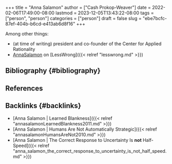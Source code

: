 +++
title = "Anna Salamon"
author = ["Cash Prokop-Weaver"]
date = 2022-02-06T17:49:00-08:00
lastmod = 2023-12-05T13:43:22-08:00
tags = ["person", "person"]
categories = ["person"]
draft = false
slug = "ebe7bcfc-87ef-404b-b6cd-e413ab6d8f16"
+++

Among other things:

-   (at time of writing) president and co-founder of the Center for Applied Rationality
-   [AnnaSalamon](https://www.lesswrong.com/users/annasalamon) on [LessWrong]({{< relref "lesswrong.md" >}})


## Bibliography {#bibliography}

## References

<style>.csl-entry{text-indent: -1.5em; margin-left: 1.5em;}</style><div class="csl-bib-body">
</div>


## Backlinks {#backlinks}

-   [Anna Salamon | Learned Blankness]({{< relref "annasalamonLearnedBlankness2011.md" >}})
-   [Anna Salamon | Humans Are Not Automatically Strategic]({{< relref "annasalamonHumansAreNot2010.md" >}})
-   [Anna Salamon | The Correct Response to Uncertainty Is **not** Half-Speed]({{< relref "anna_salamon_the_correct_response_to_uncertainty_is_not_half_speed.md" >}})
